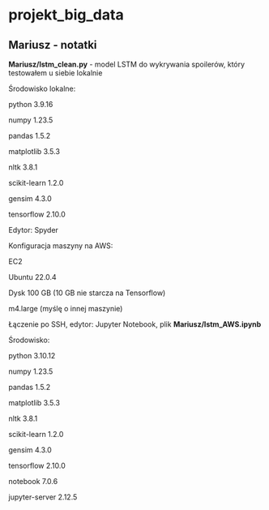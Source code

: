 # projekt_big_data

## Mariusz - notatki 

**Mariusz/lstm_clean.py** - model LSTM do wykrywania spoilerów, który testowałem u siebie lokalnie

Środowisko lokalne:

python 3.9.16

numpy 1.23.5

pandas 1.5.2

matplotlib 3.5.3

nltk 3.8.1

scikit-learn 1.2.0

gensim 4.3.0

tensorflow 2.10.0

Edytor: Spyder



Konfiguracja maszyny na AWS:

EC2

Ubuntu 22.0.4

Dysk 100 GB (10 GB nie starcza na Tensorflow)

m4.large (myślę o innej maszynie)

Łączenie po SSH, edytor: Jupyter Notebook, plik **Mariusz/lstm_AWS.ipynb**

Środowisko:

python 3.10.12

numpy 1.23.5

pandas 1.5.2

matplotlib 3.5.3

nltk 3.8.1

scikit-learn 1.2.0

gensim 4.3.0

tensorflow 2.10.0

notebook 7.0.6

jupyter-server 2.12.5
